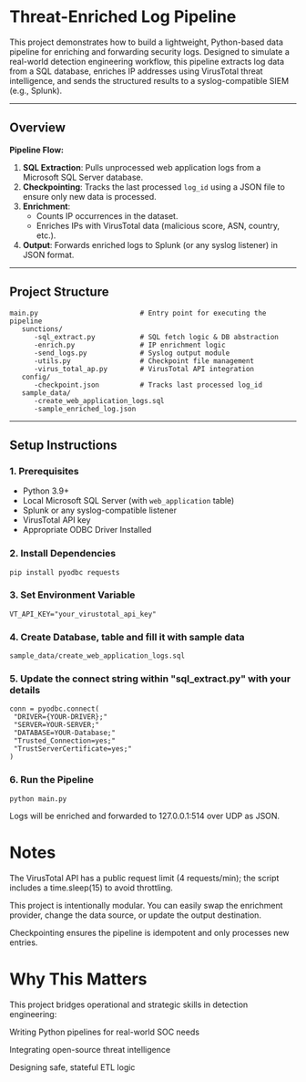 # Threat-Enriched Log Pipeline

This project demonstrates how to build a lightweight, Python-based data pipeline for enriching and forwarding security logs. Designed to simulate a real-world detection engineering workflow, this pipeline extracts log data from a SQL database, enriches IP addresses using VirusTotal threat intelligence, and sends the structured results to a syslog-compatible SIEM (e.g., Splunk).

---

## Overview

**Pipeline Flow:**
1. **SQL Extraction**: Pulls unprocessed web application logs from a Microsoft SQL Server database.
2. **Checkpointing**: Tracks the last processed `log_id` using a JSON file to ensure only new data is processed.
3. **Enrichment**:
   - Counts IP occurrences in the dataset.
   - Enriches IPs with VirusTotal data (malicious score, ASN, country, etc.).
4. **Output**: Forwards enriched logs to Splunk (or any syslog listener) in JSON format.

---

## Project Structure
```
main.py                         # Entry point for executing the pipeline
   sunctions/
      -sql_extract.py           # SQL fetch logic & DB abstraction
      -enrich.py                # IP enrichment logic
      -send_logs.py             # Syslog output module
      -utils.py                 # Checkpoint file management
      -virus_total_ap.py        # VirusTotal API integration
   config/
      -checkpoint.json          # Tracks last processed log_id
   sample_data/
      -create_web_application_logs.sql
      -sample_enriched_log.json
```  
---

## Setup Instructions

### 1. Prerequisites
- Python 3.9+
- Local Microsoft SQL Server (with `web_application` table)
- Splunk or any syslog-compatible listener
- VirusTotal API key
- Appropriate ODBC Driver Installed
  

### 2. Install Dependencies
```
pip install pyodbc requests
```
### 3. Set Environment Variable
```
VT_API_KEY="your_virustotal_api_key"
```
### 4. Create Database, table and fill it with sample data
```
sample_data/create_web_application_logs.sql
```
### 5. Update the connect string within "sql_extract.py" with your details
   ```
conn = pyodbc.connect(
    "DRIVER={YOUR-DRIVER};"
    "SERVER=YOUR-SERVER;"
    "DATABASE=YOUR-Database;"
    "Trusted_Connection=yes;"
    "TrustServerCertificate=yes;"
)
   ```

### 6. Run the Pipeline
```
python main.py
```
Logs will be enriched and forwarded to 127.0.0.1:514 over UDP as JSON.


# Notes
The VirusTotal API has a public request limit (4 requests/min); the script includes a time.sleep(15) to avoid throttling.

This project is intentionally modular. You can easily swap the enrichment provider, change the data source, or update the output destination.

Checkpointing ensures the pipeline is idempotent and only processes new entries.


# Why This Matters
This project bridges operational and strategic skills in detection engineering:

Writing Python pipelines for real-world SOC needs

Integrating open-source threat intelligence

Designing safe, stateful ETL logic
